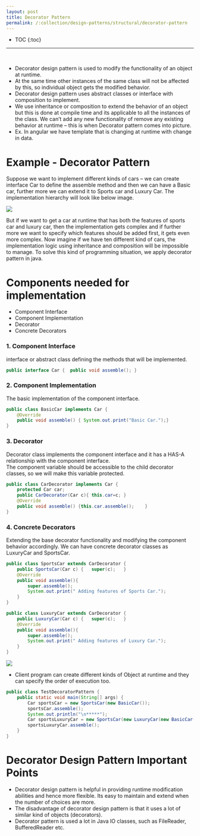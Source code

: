 ```yaml
---
layout: post
title: Decorator Pattern
permalink: /:collection/design-patterns/structural/decorator-pattern
---
```


- TOC
{:toc}

<hr><br>

-	Decorator design pattern is used to modify the functionality of an object at runtime. 
-	At the same time other instances of the same class will not be affected by this, so individual object gets the modified behavior. 
-	Decorator design pattern uses abstract classes or interface with composition to implement.
-	We use inheritance or composition to extend the behavior of an object but this is done at compile time and its applicable to all the instances of the class. We can’t add any new functionality of remove any existing behavior at runtime – this is when Decorator pattern comes into picture.
-	Ex. In angular we have template that is changing at runtime with change in data.

# Example - Decorator Pattern
Suppose we want to implement different kinds of cars – we can create interface Car to define the assemble method and then we can have a Basic car, further more we can extend it to Sports car and Luxury Car. The implementation hierarchy will look like below image.

![]({{site.cdn}}/design-patterns/structural-decorator-example.png)

But if we want to get a car at runtime that has both the features of sports car and luxury car, then the implementation gets complex and if further more we want to specify which features should be added first, it gets even more complex. Now imagine if we have ten different kind of cars, the implementation logic using inheritance and composition will be impossible to manage. To solve this kind of programming situation, we apply decorator pattern in java.

# Components needed for implementation
- Component Interface
- Component Implementation
- Decorator
- Concrete Decorators 

### 1. Component Interface
interface or abstract class defining the methods that will be implemented.
```java
public interface Car { 	public void assemble(); }
```

### 2.	Component Implementation
The basic implementation of the component interface.
```java
public class BasicCar implements Car {
	@Override
	public void assemble() { System.out.print("Basic Car.");}
}
```

### 3.	Decorator
Decorator class implements the component interface and it has a HAS-A relationship with the component interface.  
The component variable should be accessible to the child decorator classes, so we will make this variable protected.
```java
public class CarDecorator implements Car {
	protected Car car;	
	public CarDecorator(Car c){	this.car=c;	}	
	@Override
	public void assemble() {this.car.assemble();	}
}
```

### 4. Concrete Decorators
Extending the base decorator functionality and modifying the component behavior accordingly. We can have concrete decorator classes as LuxuryCar and SportsCar.
```java
public class SportsCar extends CarDecorator {
	public SportsCar(Car c) {	super(c);	}
	@Override
	public void assemble(){
		super.assemble();
		System.out.print(" Adding features of Sports Car.");
	}
}

public class LuxuryCar extends CarDecorator {
	public LuxuryCar(Car c) {	super(c);	}
	@Override
	public void assemble(){
		super.assemble();
		System.out.print(" Adding features of Luxury Car.");
	}
}
```
![]({{site.cdn}}/design-patterns/structural-decorator.png)
- Client program can create different kinds of Object at runtime and they can specify the order of execution too.
```java
public class TestDecoratorPattern {
	public static void main(String[] args) {
		Car sportsCar = new SportsCar(new BasicCar());
		sportsCar.assemble();
		System.out.println("\n*****");		
		Car sportsLuxuryCar = new SportsCar(new LuxuryCar(new BasicCar()));
		sportsLuxuryCar.assemble();
	}
}
```

# Decorator Design Pattern Important Points
-	Decorator design pattern is helpful in providing runtime modification abilities and hence more flexible. Its easy to maintain and extend when the number of choices are more.
-	The disadvantage of decorator design pattern is that it uses a lot of similar kind of objects (decorators).
- Decorator pattern is used a lot in Java IO classes, such as FileReader, BufferedReader etc.